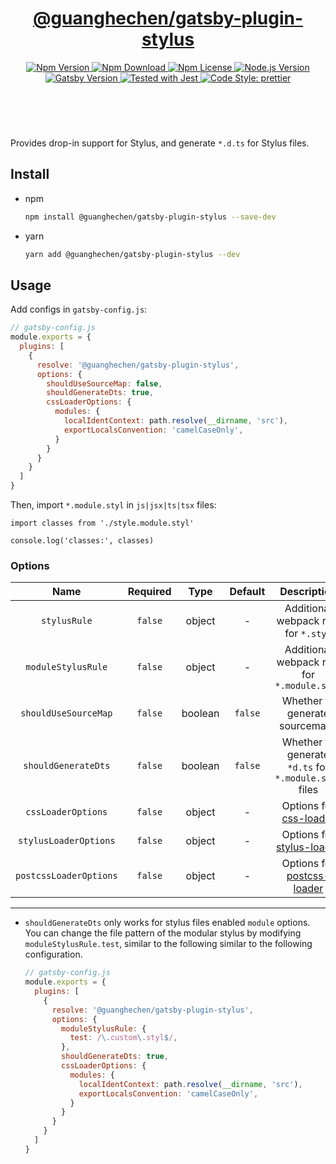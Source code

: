 <header>
  <h1 align="center">
    <a href="https://github.com/yozorajs/gatsby-scaffolds/tree/main/packages/gatsby-plugin-stylus#readme">@guanghechen/gatsby-plugin-stylus</a>
  </h1>
  <div align="center">
    <a href="https://www.npmjs.com/package/@guanghechen/gatsby-plugin-stylus">
      <img
        alt="Npm Version"
        src="https://img.shields.io/npm/v/@guanghechen/gatsby-plugin-stylus.svg"
      />
    </a>
    <a href="https://www.npmjs.com/package/@guanghechen/gatsby-plugin-stylus">
      <img
        alt="Npm Download"
        src="https://img.shields.io/npm/dm/@guanghechen/gatsby-plugin-stylus.svg"
      />
    </a>
    <a href="https://www.npmjs.com/package/@guanghechen/gatsby-plugin-stylus">
      <img
        alt="Npm License"
        src="https://img.shields.io/npm/l/@guanghechen/gatsby-plugin-stylus.svg"
      />
    </a>
    <a href="https://github.com/nodejs/node">
      <img
        alt="Node.js Version"
        src="https://img.shields.io/node/v/@guanghechen/gatsby-plugin-stylus"
      />
    </a>
    <a href="https://github.com/gatsbyjs/gatsby">
      <img
        alt="Gatsby Version"
        src="https://img.shields.io/npm/dependency-version/@guanghechen/rollup-config/peer/gatsby"
      />
    </a>
    <a href="https://github.com/facebook/jest">
      <img
        alt="Tested with Jest"
        src="https://img.shields.io/badge/tested_with-jest-9c465e.svg"
      />
    </a>
    <a href="https://github.com/prettier/prettier">
      <img
        alt="Code Style: prettier"
        src="https://img.shields.io/badge/code_style-prettier-ff69b4.svg?style=flat-square"
      />
    </a>
  </div>
</header>
<br/>


Provides drop-in support for Stylus, and generate `*.d.ts` for Stylus files.

## Install

* npm

  ```bash
  npm install @guanghechen/gatsby-plugin-stylus --save-dev
  ```

* yarn

  ```bash
  yarn add @guanghechen/gatsby-plugin-stylus --dev
  ```

## Usage

Add configs in `gatsby-config.js`:

```javascript
// gatsby-config.js
module.exports = {
  plugins: [
    {
      resolve: '@guanghechen/gatsby-plugin-stylus',
      options: {
        shouldUseSourceMap: false,
        shouldGenerateDts: true,
        cssLoaderOptions: {
          modules: {
            localIdentContext: path.resolve(__dirname, 'src'),
            exportLocalsConvention: 'camelCaseOnly',
          }
        }
      }
    }
  ]
}
```

Then, import `*.module.styl` in `js|jsx|ts|tsx` files:

```tsx
import classes from './style.module.styl'

console.log('classes:', classes)
```

### Options

Name                    | Required  | Type    | Default |  Description
:----------------------:|:---------:|:-------:|:-------:|:------------------:
`stylusRule`            | `false`   | object  | -       | Additional webpack rule for `*.styl`
`moduleStylusRule`      | `false`   | object  | -       | Additional webpack rule for `*.module.styl`
`shouldUseSourceMap`    | `false`   | boolean | `false` | Whether to generate sourcemaps
`shouldGenerateDts`     | `false`   | boolean | `false` | Whether to generate `*d.ts` for `*.module.styl` files
`cssLoaderOptions`      | `false`   | object  | -       | Options for [css-loader][]
`stylusLoaderOptions`   | `false`   | object  | -       | Options for [stylus-loader][]
`postcssLoaderOptions`  | `false`   | object  | -       | Options for [postcss-loader][]

---

* `shouldGenerateDts` only works for stylus files enabled `module` options. You
  can change the file pattern of the modular stylus by modifying
  `moduleStylusRule.test`, similar to the following similar to the following
  configuration.

  ```javascript {7}
  // gatsby-config.js
  module.exports = {
    plugins: [
      {
        resolve: '@guanghechen/gatsby-plugin-stylus',
        options: {
          moduleStylusRule: {
            test: /\.custom\.styl$/,
          },
          shouldGenerateDts: true,
          cssLoaderOptions: {
            modules: {
              localIdentContext: path.resolve(__dirname, 'src'),
              exportLocalsConvention: 'camelCaseOnly',
            }
          }
        }
      }
    ]
  }
  ```


[homepage]: https://github.com/yozorajs/gatsby-scaffolds/tree/main/packages/gatsby-plugin-stylus#readme
[css-loader]: https://github.com/webpack-contrib/css-loader
[postcss-loader]: https://github.com/webpack-contrib/postcss-loader
[stylus-loader]: https://github.com/webpack-contrib/stylus-loader
